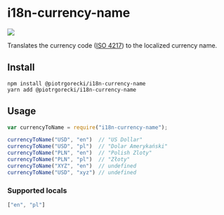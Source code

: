 # i18n-currency-name
![](https://img.shields.io/npm/v/@piotrgorecki/i18n-currency-name.svg)

Translates the currency code ([ISO 4217](https://en.wikipedia.org/wiki/ISO_4217)) to the localized currency name.

## Install

```
npm install @piotrgorecki/i18n-currency-name
yarn add @piotrgorecki/i18n-currency-name
```

## Usage

```js
var currencyToName = require("i18n-currency-name");

currencyToName("USD", "en")  // "US Dollar"
currencyToName("USD", "pl")  // "Dolar Amerykański"
currencyToName("PLN", "en")  // "Polish Zloty"
currencyToName("PLN", "pl")  // "Złoty"
currencyToName("XYZ", "en")  // undefined
currencyToName("USD", "xyz") // undefined
```

### Supported locals
```js
["en", "pl"]
```
